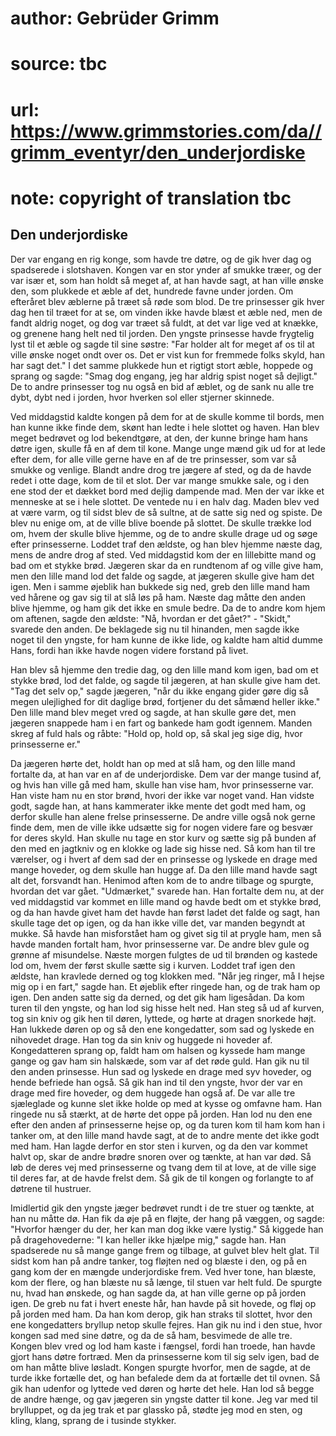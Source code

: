 # author: Gebrüder Grimm
# source: tbc
# url: https://www.grimmstories.com/da//grimm_eventyr/den_underjordiske
# note: copyright of translation tbc

## Den underjordiske 

Der var engang en rig konge, som havde tre døtre, og de gik hver dag og
spadserede i slotshaven. Kongen var en stor ynder af smukke træer, og
der var især et, som han holdt så meget af, at han havde sagt, at han
ville ønske den, som plukkede et æble af det, hundrede favne under
jorden. Om efteråret blev æblerne på træet så røde som blod. De tre
prinsesser gik hver dag hen til træet for at se, om vinden ikke havde
blæst et æble ned, men de fandt aldrig noget, og dog var træet så fuldt,
at det var lige ved at knække, og grenene hang helt ned til jorden. Den
yngste prinsesse havde frygtelig lyst til et æble og sagde til sine
søstre: "Far holder alt for meget af os til at ville ønske noget ondt
over os. Det er vist kun for fremmede folks skyld, han har sagt det." I
det samme plukkede hun et rigtigt stort æble, hoppede og sprang og
sagde: "Smag dog engang, jeg har aldrig spist noget så dejligt." De to
andre prinsesser tog nu også en bid af æblet, og de sank nu alle tre
dybt, dybt ned i jorden, hvor hverken sol eller stjerner skinnede.

Ved middagstid kaldte kongen på dem for at de skulle komme til bords,
men han kunne ikke finde dem, skønt han ledte i hele slottet og haven.
Han blev meget bedrøvet og lod bekendtgøre, at den, der kunne bringe ham
hans døtre igen, skulle få en af dem til kone. Mange unge mænd gik ud
for at lede efter dem, for alle ville gerne have en af de tre
prinsesser, som var så smukke og venlige. Blandt andre drog tre jægere
af sted, og da de havde redet i otte dage, kom de til et slot. Der var
mange smukke sale, og i den ene stod der et dækket bord med dejlig
dampende mad. Men der var ikke et menneske at se i hele slottet. De
ventede nu i en halv dag. Maden blev ved at være varm, og til sidst blev
de så sultne, at de satte sig ned og spiste. De blev nu enige om, at de
ville blive boende på slottet. De skulle trække lod om, hvem der skulle
blive hjemme, og de to andre skulle drage ud og søge efter prinsesserne.
Loddet traf den ældste, og han blev hjemme næste dag, mens de andre drog
af sted. Ved middagstid kom der en lillebitte mand og bad om et stykke
brød. Jægeren skar da en rundtenom af og ville give ham, men den lille
mand lod det falde og sagde, at jægeren skulle give ham det igen. Men i
samme øjeblik han bukkede sig ned, greb den lille mand ham ved hårene og
gav sig til at slå løs på ham. Næste dag måtte den anden blive hjemme,
og ham gik det ikke en smule bedre. Da de to andre kom hjem om aftenen,
sagde den ældste: "Nå, hvordan er det gået?" - "Skidt," svarede den
anden. De beklagede sig nu til hinanden, men sagde ikke noget til den
yngste, for ham kunne de ikke lide, og kaldte ham altid dumme Hans,
fordi han ikke havde nogen videre forstand på livet.

Han blev så hjemme den tredie dag, og den lille mand kom igen, bad om et
stykke brød, lod det falde, og sagde til jægeren, at han skulle give ham
det. "Tag det selv op," sagde jægeren, "når du ikke engang gider gøre
dig så megen ulejlighed for dit daglige brød, fortjener du det såmænd
heller ikke." Den lille mand blev meget vred og sagde, at han skulle
gøre det, men jægeren snappede ham i en fart og bankede ham godt
igennem. Manden skreg af fuld hals og råbte: "Hold op, hold op, så skal
jeg sige dig, hvor prinsesserne er."

Da jægeren hørte det, holdt han op med at slå ham, og den lille mand
fortalte da, at han var en af de underjordiske. Dem var der mange tusind
af, og hvis han ville gå med ham, skulle han vise ham, hvor prinsesserne
var. Han viste ham nu en stor brønd, hvori der ikke var noget vand. Han
vidste godt, sagde han, at hans kammerater ikke mente det godt med ham,
og derfor skulle han alene frelse prinsesserne. De andre ville også nok
gerne finde dem, men de ville ikke udsætte sig for nogen videre fare og
besvær for deres skyld. Han skulle nu tage en stor kurv og sætte sig på
bunden af den med en jagtkniv og en klokke og lade sig hisse ned. Så kom
han til tre værelser, og i hvert af dem sad der en prinsesse og lyskede
en drage med mange hoveder, og dem skulle han hugge af. Da den lille
mand havde sagt alt det, forsvandt han. Henimod aften kom de to andre
tilbage og spurgte, hvordan det var gået. "Udmærket," svarede han. Han
fortalte dem nu, at der ved middagstid var kommet en lille mand og havde
bedt om et stykke brød, og da han havde givet ham det havde han først
ladet det falde og sagt, han skulle tage det op igen, og da han ikke
ville det, var manden begyndt at mukke. Så havde han misforstået ham og
givet sig til at prygle ham, men så havde manden fortalt ham, hvor
prinsesserne var. De andre blev gule og grønne af misundelse. Næste
morgen fulgtes de ud til brønden og kastede lod om, hvem der først
skulle sætte sig i kurven. Loddet traf igen den ældste, han kravlede
derned og tog klokken med. "Når jeg ringer, må I hejse mig op i en
fart," sagde han. Et øjeblik efter ringede han, og de trak ham op igen.
Den anden satte sig da derned, og det gik ham ligesådan. Da kom turen
til den yngste, og han lod sig hisse helt ned. Han steg så ud af kurven,
tog sin kniv og gik hen til døren, lyttede, og hørte at dragen snorkede
højt. Han lukkede døren op og så den ene kongedatter, som sad og lyskede
en nihovedet drage. Han tog da sin kniv og huggede ni hoveder af.
Kongedatteren sprang op, faldt ham om halsen og kyssede ham mange gange
og gav ham sin halskæde, som var af det røde guld. Han gik nu til den
anden prinsesse. Hun sad og lyskede en drage med syv hoveder, og hende
befriede han også. Så gik han ind til den yngste, hvor der var en drage
med fire hoveder, og dem huggede han også af. De var alle tre sjæleglade
og kunne slet ikke holde op med at kysse og omfavne ham. Han ringede nu
så stærkt, at de hørte det oppe på jorden. Han lod nu den ene efter den
anden af prinsesserne hejse op, og da turen kom til ham kom han i tanker
om, at den lille mand havde sagt, at de to andre mente det ikke godt med
ham. Han lagde derfor en stor sten i kurven, og da den var kommet halvt
op, skar de andre brødre snoren over og tænkte, at han var død. Så løb
de deres vej med prinsesserne og tvang dem til at love, at de ville sige
til deres far, at de havde frelst dem. Så gik de til kongen og forlangte
to af døtrene til hustruer.

Imidlertid gik den yngste jæger bedrøvet rundt i de tre stuer og tænkte,
at han nu måtte dø. Han fik da øje på en fløjte, der hang på væggen, og
sagde: "Hvorfor hænger du der, her kan man dog ikke være lystig." Så
kiggede han på dragehovederne: "I kan heller ikke hjælpe mig," sagde
han. Han spadserede nu så mange gange frem og tilbage, at gulvet blev
helt glat. Til sidst kom han på andre tanker, tog fløjten ned og blæste
i den, og på en gang kom der en mængde underjordiske frem. Ved hver
tone, han blæste, kom der flere, og han blæste nu så længe, til stuen
var helt fuld. De spurgte nu, hvad han ønskede, og han sagde da, at han
ville gerne op på jorden igen. De greb nu fat i hvert eneste hår, han
havde på sit hovede, og fløj op på jorden med ham. Da han kom derop, gik
han straks til slottet, hvor den ene kongedatters bryllup netop skulle
fejres. Han gik nu ind i den stue, hvor kongen sad med sine døtre, og da
de så ham, besvimede de alle tre. Kongen blev vred og lod ham kaste i
fængsel, fordi han troede, han havde gjort hans døtre fortræd. Men da
prinsesserne kom til sig selv igen, bad de om han måtte blive løsladt.
Kongen spurgte hvorfor, men de sagde, at de turde ikke fortælle det, og
han befalede dem da at fortælle det til ovnen. Så gik han udenfor og
lyttede ved døren og hørte det hele. Han lod så begge de andre hænge, og
gav jægeren sin yngste datter til kone. Jeg var med til brylluppet, og
da jeg trak et par glassko på, stødte jeg mod en sten, og kling, klang,
sprang de i tusinde stykker.
